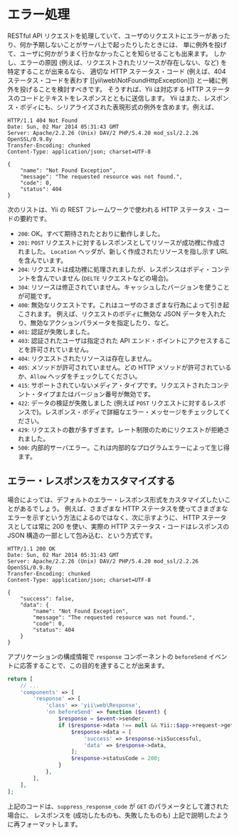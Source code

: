 エラー処理
==========

RESTful API リクエストを処理していて、ユーザのリクエストにエラーがあったり、何か予期しないことがサーバ上で起ったりしたときには、
単に例外を投げて、ユーザに何かがうまく行かなかったことを知らせることも出来ます。
しかし、エラーの原因 (例えば、リクエストされたリソースが存在しない、など) を特定することが出来るなら、
適切な HTTP ステータス・コード (例えば、404 ステータス・コードを表わす [[yii\web\NotFoundHttpException]])
と一緒に例外を投げることを検討すべきです。
そうすれば、Yii は対応する HTTP ステータスのコードとテキストをレスポンスとともに送信します。
Yii はまた、レスポンス・ボディにも、シリアライズされた表現形式の例外を含めます。例えば、

```
HTTP/1.1 404 Not Found
Date: Sun, 02 Mar 2014 05:31:43 GMT
Server: Apache/2.2.26 (Unix) DAV/2 PHP/5.4.20 mod_ssl/2.2.26 OpenSSL/0.9.8y
Transfer-Encoding: chunked
Content-Type: application/json; charset=UTF-8

{
    "name": "Not Found Exception",
    "message": "The requested resource was not found.",
    "code": 0,
    "status": 404
}
```

次のリストは、Yii の REST フレームワークで使われる HTTP ステータス・コードの要約です。

* `200`: OK。すべて期待されたとおりに動作しました。
* `201`: `POST` リクエストに対するレスポンスとしてリソースが成功裡に作成されました。
  `Location` ヘッダが、新しく作成されたリソースを指し示す URL を含んでいます。
* `204`: リクエストは成功裡に処理されましたが、レスポンスはボディ・コンテントを含んでいません (`DELTE` リクエストなどの場合)。
* `304`: リソースは修正されていません。キャッシュしたバージョンを使うことが可能です。
* `400`: 無効なリクエストです。これはユーザのさまざまな行為によって引き起こされます。
  例えば、リクエストのボディに無効な JSON データを入れたり、無効なアクションパラメータを指定したり、など。
* `401`: 認証が失敗しました。
* `403`: 認証されたユーザは指定された API エンド・ボイントにアクセスすることを許可されていません。
* `404`: リクエストされたリソースは存在しません。
* `405`: メソッドが許可されていません。どの HTTP メソッドが許可されているか、`Allow` ヘッダをチェックしてください。
* `415`: サポートされていないメディア・タイプです。リクエストされたコンテント・タイプまたはバージョン番号が無効です。
* `422`: データの検証が失敗しました (例えば `POST` リクエストに対するレスポンスで)。レスポンス・ボディで詳細なエラー・メッセージをチェックしてください。
* `429`: リクエストの数が多すぎます。レート制限のためにリクエストが拒絶されました。
* `500`: 内部的サーバエラー。これは内部的なプログラムエラーによって生じ得ます。


## エラー・レスポンスをカスタマイズする <span id="customizing-error-response"></span>

場合によっては、デフォルトのエラー・レスポンス形式をカスタマイズしたいことがあるでしょう。
例えば、さまざまな HTTP ステータスを使ってさまざまなエラーを示すという方法によるのではなく、次に示すように、
HTTP ステータスとしては常に 200 を使い、実際の HTTP ステータス・コードはレスポンスの JSON 構造の一部として包み込む、という方式です。

```
HTTP/1.1 200 OK
Date: Sun, 02 Mar 2014 05:31:43 GMT
Server: Apache/2.2.26 (Unix) DAV/2 PHP/5.4.20 mod_ssl/2.2.26 OpenSSL/0.9.8y
Transfer-Encoding: chunked
Content-Type: application/json; charset=UTF-8

{
    "success": false,
    "data": {
        "name": "Not Found Exception",
        "message": "The requested resource was not found.",
        "code": 0,
        "status": 404
    }
}
```

アプリケーションの構成情報で `response` コンポーネントの `beforeSend` イベントに応答することで、この目的を達することが出来ます。

```php
return [
    // ...
    'components' => [
        'response' => [
            'class' => 'yii\web\Response',
            'on beforeSend' => function ($event) {
                $response = $event->sender;
                if ($response->data !== null && Yii::$app->request->get('suppress_response_code')) {
                    $response->data = [
                        'success' => $response->isSuccessful,
                        'data' => $response->data,
                    ];
                    $response->statusCode = 200;
                }
            },
        ],
    ],
];
```

上記のコードは、`suppress_response_code` が `GET` のパラメータとして渡された場合に、
レスポンスを (成功したものも、失敗したものも) 上記で説明したように再フォーマットします。
